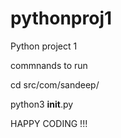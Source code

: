 # pythonproj1

Python project 1 

commnands to run 

$$$$ cd src/com/sandeep/

$$$$ python3 __init__.py


HAPPY CODING !!!

